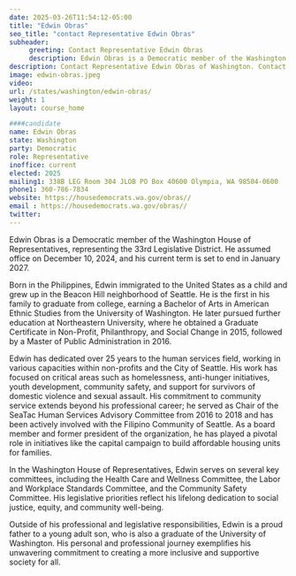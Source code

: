 ```yaml
---
date: 2025-03-26T11:54:12-05:00
title: "Edwin Obras"
seo_title: "contact Representative Edwin Obras"
subheader:
     greeting: Contact Representative Edwin Obras
     description: Edwin Obras is a Democratic member of the Washington House of Representatives, representing the 33rd Legislative District. He assumed office on December 10, 2024, and his current term is set to end in January 2027.
description: Contact Representative Edwin Obras of Washington. Contact information for Edwin Obras includes email address, phone number, and mailing address.
image: edwin-obras.jpeg
video:
url: /states/washington/edwin-obras/
weight: 1
layout: course_home

####candidate
name: Edwin Obras
state: Washington
party: Democratic
role: Representative
inoffice: current
elected: 2025
mailing1: 338B LEG Room 304 JLOB PO Box 40600 Olympia, WA 98504-0600
phone1: 360-786-7834
website: https://housedemocrats.wa.gov/obras//
email : https://housedemocrats.wa.gov/obras//
twitter: 
---
```

Edwin Obras is a Democratic member of the Washington House of Representatives, representing the 33rd Legislative District. He assumed office on December 10, 2024, and his current term is set to end in January 2027.

Born in the Philippines, Edwin immigrated to the United States as a child and grew up in the Beacon Hill neighborhood of Seattle. He is the first in his family to graduate from college, earning a Bachelor of Arts in American Ethnic Studies from the University of Washington. He later pursued further education at Northeastern University, where he obtained a Graduate Certificate in Non-Profit, Philanthropy, and Social Change in 2015, followed by a Master of Public Administration in 2016.

Edwin has dedicated over 25 years to the human services field, working in various capacities within non-profits and the City of Seattle. His work has focused on critical areas such as homelessness, anti-hunger initiatives, youth development, community safety, and support for survivors of domestic violence and sexual assault. His commitment to community service extends beyond his professional career; he served as Chair of the SeaTac Human Services Advisory Committee from 2016 to 2018 and has been actively involved with the Filipino Community of Seattle. As a board member and former president of the organization, he has played a pivotal role in initiatives like the capital campaign to build affordable housing units for families.

In the Washington House of Representatives, Edwin serves on several key committees, including the Health Care and Wellness Committee, the Labor and Workplace Standards Committee, and the Community Safety Committee. His legislative priorities reflect his lifelong dedication to social justice, equity, and community well-being.

Outside of his professional and legislative responsibilities, Edwin is a proud father to a young adult son, who is also a graduate of the University of Washington. His personal and professional journey exemplifies his unwavering commitment to creating a more inclusive and supportive society for all.
